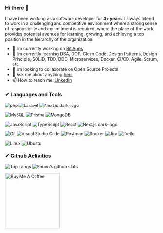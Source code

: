 ### Hi there 👋

I have been working as a software developer for **4+ years**. I always Intend to work in a challenging and
competitive environment where a strong sense of responsibility and commitment is required, where the
place of the work provides potential avenues for learning, growing, and achieving a top position in the
hierarchy of the organization.

- 🔭 I’m currently working on [Bit Apps](https://bitapps.pro/)
- 🌱 I’m currently learning DSA, OOP, Clean Code, Design Patterns, Design Principle, SOLID, TDD, DDD, Microservices, Docker, CI/CD, Agile, Scrum, etc.
- 👯 I’m looking to collaborate on Open Source Projects
- 💬 Ask me about anything [here](https://www.linkedin.com/in/shuvomohajan)
- 📫 How to reach me: [Linkedin](https://www.linkedin.com/in/shuvomohajan)

<!-- languages and tools with spacial logo -->

### ✔ Languages and Tools

<!-- Backend Technologies -->

![php](https://img.shields.io/badge/-php-000?&style=for-the-badge&logo=php&logoColor=777BB4)
![Laravel](https://img.shields.io/badge/-Laravel-000?&style=for-the-badge&logo=Laravel&logoColor=FF2D20)
![Next.js dark-logo](https://img.shields.io/badge/-Next.js-000?&style=for-the-badge&logo=Next.js&logoColor=ffffff)

<!-- Database -->

![MySQL](https://img.shields.io/badge/-MySQL-000?&style=for-the-badge&logo=MySQL&logoColor=4479A1)
![Prisma](https://img.shields.io/badge/-Prisma-000?&style=for-the-badge&logo=Prisma&logoColor=ffffff)
![MongoDB](https://img.shields.io/badge/-MongoDB-000?&style=for-the-badge&logo=MongoDB&logoColor=47A248)

<!-- Frontend Technologies -->

![JavaScript](https://img.shields.io/badge/-JavaScript-000?&style=for-the-badge&logo=JavaScript&logoColor=ddc508)
![TypeScript](https://img.shields.io/badge/-TypeScript-000?&style=for-the-badge&logo=TypeScript&logoColor=007ACC)
![React](https://img.shields.io/badge/-React-000?&style=for-the-badge&logo=React&logoColor=61DAFB)
![Next.js dark-logo](https://img.shields.io/badge/-Next.js-000?&style=for-the-badge&logo=Next.js&logoColor=ffffff)

<!-- Tools and Platforms -->

![Git](https://img.shields.io/badge/-Git-000?&style=for-the-badge&logo=Git&logoColor=F05032)
![Visual Studio Code](https://img.shields.io/badge/-Visual%20Studio%20Code-000?&style=for-the-badge&logo=Visual%20Studio%20Code&logoColor=007ACC)
![Postman](https://img.shields.io/badge/-Postman-000?&style=for-the-badge&logo=Postman&logoColor=FF6C37)
![Docker](https://img.shields.io/badge/-Docker-000?&style=for-the-badge&logo=Docker&logoColor=2496ED)
![Jira](https://img.shields.io/badge/-Jira-000?&style=for-the-badge&logo=Jira&logoColor=0052CC)
![Trello](https://img.shields.io/badge/-Trello-000?&style=for-the-badge&logo=Trello&logoColor=0079BF)

<!-- OS -->

![Linux](https://img.shields.io/badge/-Linux-000?&style=for-the-badge&logo=Linux&logoColor=FCC624)
![Ubuntu](https://img.shields.io/badge/-Ubuntu-000?&style=for-the-badge&logo=Ubuntu&logoColor=E95420)

### ✔ Github Activities

![Top Langs](https://github-readme-stats.vercel.app/api/top-langs/?username=shuvomohajan&langs_count=8&layout=compact&theme=dark)
![Shuvo's github stats](https://github-readme-stats.vercel.app/api?username=shuvomohajan&show_icons=true&theme=dark)

<a href="https://www.buymeacoffee.com/shuvomohajan">
  <img alt="Buy Me A Coffee" width="180px" src="https://cdn.buymeacoffee.com/buttons/default-red.png" />
</a>
